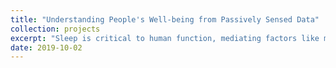 ```yaml
---
title: "Understanding People's Well-being from Passively Sensed Data"
collection: projects
excerpt: "Sleep is critical to human function, mediating factors like memory, mood, energy, and alertness. Although it is commonly conjectured that a good night’s sleep is important for job performance, this relationship has historically been hard to quantify due to the difficulty of capturing objective measures in real-world contexts. We have explored the relationship between sleep and job performance in the wild, and sleep and sleep tracking app. Also, we have also explored the feasiblity of using mobile app interaction time as an indicator of sleep behavior and job performance"
date: 2019-10-02
---
```

